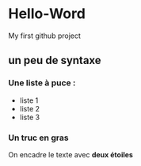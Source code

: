 # Hello-Word
My first github project

## un peu de syntaxe

### Une liste à puce :

- liste 1
- liste 2
- liste 3

### Un truc en gras

On encadre le texte avec **deux étoiles**
